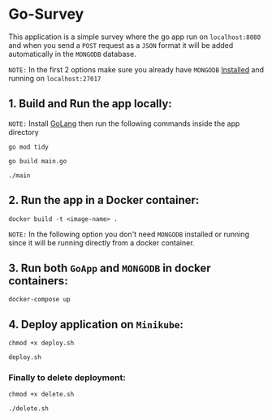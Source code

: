 # Go-Survey

This application is a simple survey where the go app run on `localhost:8080` and when you send a `POST` request as a `JSON` format it will be added automatically in the `MONGODB` database.

`NOTE:` In the first 2 options make sure you already have `MONGODB` [Installed](https://www.mongodb.com/docs/manual/administration/install-community/) and running on `localhost:27017`

## 1. Build and Run the app locally:
`NOTE:` Install [GoLang](https://go.dev/doc/install) then run the following commands inside the app directory
```
go mod tidy
```
```
go build main.go
```
```
./main
```
## 2. Run the app in a Docker container:
```
docker build -t <image-name> .
```

`NOTE:` In the following option you don't need `MONGODB` installed or running since it will be running directly from a docker container.

## 3. Run both `GoApp` and `MONGODB` in docker containers:
```
docker-compose up
```

## 4. Deploy application on `Minikube`:
```
chmod +x deploy.sh

deploy.sh
```

### Finally to delete deployment:
```
chmod +x delete.sh

./delete.sh
```
